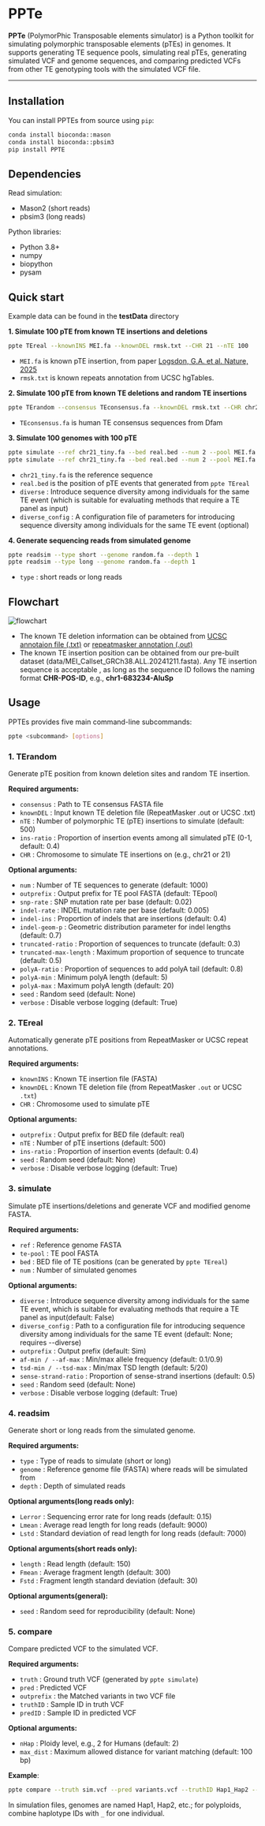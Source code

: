 # PPTe

**PPTe** (PolymorPhic Transposable elements simulator) is a Python toolkit for simulating polymorphic transposable elements (pTEs) in genomes. It supports generating TE sequence pools, simulating real pTEs, generating simulated VCF and genome sequences, and comparing predicted VCFs from other TE genotyping tools with the simulated VCF file.

---

## Installation

You can install PPTEs from source using `pip`:

```bash
conda install bioconda::mason
conda install bioconda::pbsim3
pip install PPTE
```
##  Dependencies  
Read simulation:
- Mason2 (short reads)
- pbsim3 (long reads)
  
Python libraries:
- Python 3.8+
- numpy
- biopython
- pysam

## Quick start
Example data can be found in the **testData** directory   

**1. Simulate 100 pTE from known TE insertions and deletions**
```bash
ppte TEreal --knownINS MEI.fa --knownDEL rmsk.txt --CHR 21 --nTE 100
```
- `MEI.fa` is known pTE insertion, from paper [Logsdon, G.A. et al. Nature, 2025](https://www.nature.com/articles/s41586-025-09140-6)  
- `rmsk.txt` is known repeats annotation from UCSC hgTables.

**2. Simulate 100 pTE from known TE deletions and random TE insertions**
```bash
ppte TErandom --consensus TEconsensus.fa --knownDEL rmsk.txt --CHR chr21 --nTE 100
```
- `TEconsensus.fa` is human TE consensus sequences from Dfam

**3. Simulate 100 genomes with 100 pTE**  
```bash
ppte simulate --ref chr21_tiny.fa --bed real.bed --num 2 --pool MEI.fa
ppte simulate --ref chr21_tiny.fa --bed real.bed --num 2 --pool MEI.fa --diverse --diverse_config diverse.config
```
- `chr21_tiny.fa` is the reference sequence
- `real.bed` is the position of pTE events that generated from `ppte TEreal`
- `diverse` : Introduce sequence diversity among individuals for the same TE event (which is suitable for evaluating methods that require a TE panel as input)
- `diverse_config` : A configuration file of parameters for introducing sequence diversity among individuals for the same TE event (optional)

**4. Generate sequencing reads from simulated genome** 
```bash
ppte readsim --type short --genome random.fa --depth 1 
ppte readsim --type long --genome random.fa --depth 1
```
- `type` : short reads or long reads

## Flowchart
![flowchart](https://github.com/JanMiao/PPTE/blob/main/flowchart.png)
- The known TE deletion information can be obtained from [UCSC annotaion file (.txt)](https://genome.ucsc.edu/cgi-bin/hgTables) or [repeatmasker annotation (.out)  ](https://www.repeatmasker.org/genomicDatasets/RMGenomicDatasets.html)
- The known TE insertion position can be obtained from our pre-built dataset (data/MEI_Callset_GRCh38.ALL.20241211.fasta). Any TE insertion sequence is acceptable , as long as the sequence ID follows the naming format **CHR-POS-ID**, e.g., **chr1-683234-AluSp**

## Usage
PPTEs provides five main command-line subcommands:
```bash
ppte <subcommand> [options]
```

### 1. TErandom
Generate pTE position from known deletion sites and random TE insertion.

**Required arguments:**
- `consensus` : Path to TE consensus FASTA file
- `knownDEL` : Input known TE deletion file (RepeatMasker .out or UCSC .txt)
- `nTE` : Number of polymorphic TE (pTE) insertions to simulate (default: 500)
- `ins-ratio` : Proportion of insertion events among all simulated pTE (0-1, default: 0.4)
- `CHR` : Chromosome to simulate TE insertions on (e.g., chr21 or 21)
  
**Optional arguments:**
- `num` : Number of TE sequences to generate (default: 1000)
- `outprefix` : Output prefix for TE pool FASTA (default: TEpool)
- `snp-rate` : SNP mutation rate per base (default: 0.02)
- `indel-rate` : INDEL mutation rate per base (default: 0.005)
- `indel-ins` : Proportion of indels that are insertions (default: 0.4)
- `indel-geom-p` : Geometric distribution parameter for indel lengths (default: 0.7)
- `truncated-ratio` : Proportion of sequences to truncate (default: 0.3)
- `truncated-max-length` : Maximum proportion of sequence to truncate (default: 0.5)
- `polyA-ratio` : Proportion of sequences to add polyA tail (default: 0.8)
- `polyA-min` : Minimum polyA length (default: 5)
- `polyA-max` : Maximum polyA length (default: 20)
- `seed` : Random seed (default: None)
- `verbose` : Disable verbose logging (default: True)


### 2. TEreal
Automatically generate pTE positions from RepeatMasker or UCSC repeat annotations.

**Required arguments:**  
- `knownINS` : Known TE insertion file (FASTA)  
- `knownDEL` : Known TE deletion file (from RepeatMasker `.out` or UCSC `.txt`)  
- `CHR` : Chromosome used to simulate pTE  

**Optional arguments:**  
- `outprefix` : Output prefix for BED file (default: real)  
- `nTE` : Number of pTE insertions (default: 500)  
- `ins-ratio` : Proportion of insertion events (default: 0.4)  
- `seed` : Random seed (default: None)  
- `verbose` : Disable verbose logging (default: True)  


### 3. simulate
Simulate pTE insertions/deletions and generate VCF and modified genome FASTA.

**Required arguments:**
- `ref` : Reference genome FASTA  
- `te-pool` : TE pool FASTA  
- `bed` : BED file of TE positions (can be generated by `ppte TEreal`)  
- `num` : Number of simulated genomes

**Optional arguments:**  
- `diverse` : Introduce sequence diversity among individuals for the same TE event, which is suitable for evaluating methods that require a TE panel as input(default: False)
- `diverse_config` : Path to a configuration file for introducing sequence diversity among individuals for the same TE event (default: None; requires --diverse)
- `outprefix` : Output prefix (default: Sim)  
- `af-min / --af-max` : Min/max allele frequency (default: 0.1/0.9)  
- `tsd-min / --tsd-max` : Min/max TSD length (default: 5/20)  
- `sense-strand-ratio` : Proportion of sense-strand insertions (default: 0.5)  
- `seed` : Random seed (default: None)  
- `verbose` : Disable verbose logging (default: True)  


### 4. readsim
Generate short or long reads from the simulated genome.

**Required arguments:**
- `type` : Type of reads to simulate (short or long)  
- `genome` : Reference genome file (FASTA) where reads will be simulated from  
- `depth` : Depth of simulated reads    

**Optional arguments(long reads only):**  
- `Lerror` : Sequencing error rate for long reads (default: 0.15)  
- `Lmean` : Average read length for long reads (default: 9000)   
- `Lstd` : Standard deviation of read length for long reads (default: 7000)    

**Optional arguments(short reads only):**  
- `length` : Read length (default: 150)  
- `Fmean` : Average fragment length (default: 300)   
- `Fstd` : Fragment length standard deviation (default: 30)    

**Optional arguments(general):**  
- `seed` : Random seed for reproducibility (default: None)

### 5. compare
Compare predicted VCF to the simulated VCF.

**Required arguments:**  
- `truth` : Ground truth VCF (generated by `ppte simulate`)  
- `pred` : Predicted VCF  
- `outprefix` : the Matched variants in two VCF file  
- `truthID` : Sample ID in truth VCF  
- `predID` : Sample ID in predicted VCF  

**Optional arguments:**  
- `nHap` : Ploidy level, e.g., 2 for Humans  (default: 2)  
- `max_dist` : Maximum allowed distance for variant matching (default: 100 bp)  

**Example**:
```bash
ppte compare --truth sim.vcf --pred variants.vcf --truthID Hap1_Hap2 --predID Sample
```
In simulation files, genomes are named Hap1, Hap2, etc.; for polyploids, combine haplotype IDs with `_` for one individual.  

